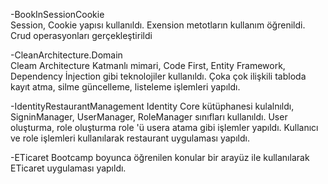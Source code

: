 -BookInSessionCookie </br>
Session, Cookie yapısı kullanıldı. Exension metotların kullanım öğrenildi. Crud operasyonları gerçekleştirildi

-CleanArchitecture.Domain </br>
Cleam Architecture Katmanlı mimari, Code First, Entity Framework, Dependency İnjection gibi teknolojiler kullanıldı. Çoka çok ilişkili tabloda kayıt atma, silme güncelleme, listeleme işlemleri yapıldı. 

-IdentityRestaurantManagement
Identity Core kütüphanesi kulalnıldı, SigninManager, UserManager, RoleManager sınıfları kullanıldı. User oluşturma, role oluşturma role 'ü usera atama gibi işlemler yapıldı.  Kullanıcı ve role işlemleri kullanılarak restaurant uygulaması yapıldı.

-ETicaret
Bootcamp boyunca öğrenilen konular bir arayüz ile kullanılarak ETicaret uygulaması yapıldı.
